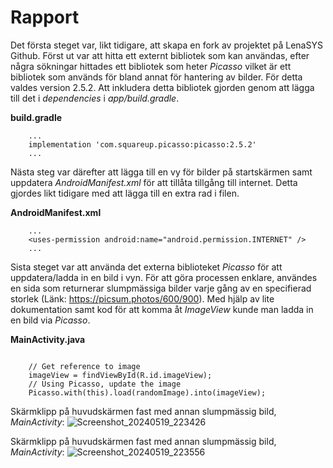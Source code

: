 # Rapport
Det första steget var, likt tidigare, att skapa en fork av projektet på LenaSYS Github. Först ut var att hitta ett externt bibliotek som kan användas, efter några sökningar hittades ett bibliotek som heter _Picasso_ vilket är ett bibliotek som används för bland annat för hantering av bilder. För detta valdes version 2.5.2. Att inkludera detta bibliotek gjorden genom att lägga till det i _dependencies_ i _app/build.gradle_. 

**build.gradle**
```
    ...
    implementation 'com.squareup.picasso:picasso:2.5.2'
    ...
```

Nästa steg var därefter att lägga till en vy för bilder på startskärmen samt uppdatera _AndroidManifest.xml_ för att tillåta tillgång till internet. Detta gjordes likt tidigare med att lägga till en extra rad i filen.

**AndroidManifest.xml**
```
    ...
    <uses-permission android:name="android.permission.INTERNET" />
    ...
```

Sista steget var att använda det externa biblioteket _Picasso_ för att uppdatera/ladda in en bild i vyn. För att göra processen enklare, användes en sida som returnerar slumpmässiga bilder varje gång av en specifierad storlek (Länk: https://picsum.photos/600/900). Med hjälp av lite dokumentation samt kod för att komma åt _ImageView_ kunde man ladda in en bild via _Picasso_. 

**MainActivity.java**
```

    // Get reference to image
    imageView = findViewById(R.id.imageView);
    // Using Picasso, update the image
    Picasso.with(this).load(randomImage).into(imageView);
```

Skärmklipp på huvudskärmen fast med annan slumpmässig bild, _MainActivity_:
![Screenshot_20240519_223426](https://github.com/a20gabpa/mobileapp-programming-external-libraries/assets/102604680/f0cc367f-ecad-423a-8d87-f37170c4f9ee)

Skärmklipp på huvudskärmen fast med annan slumpmässig bild, _MainActivity_: 
![Screenshot_20240519_223556](https://github.com/a20gabpa/mobileapp-programming-external-libraries/assets/102604680/5a8d10ce-d30a-48de-ac30-7f347a2a0558)
